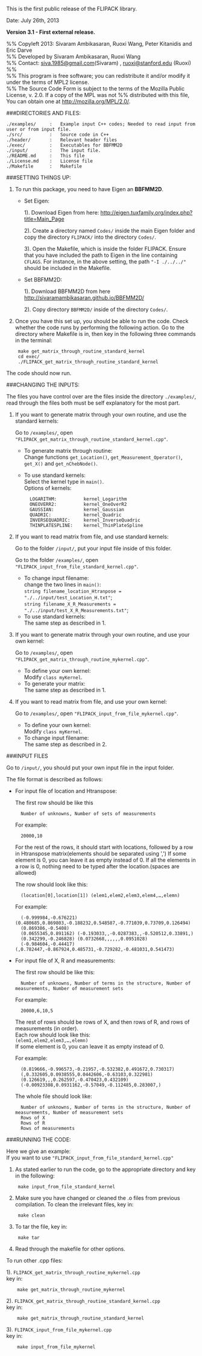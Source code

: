 
This is the first public release of the FLIPACK library.

Date: July 26th, 2013

**Version 3.1 - First external release.**

%% Copyleft 2013: Sivaram Ambikasaran, Ruoxi Wang, Peter Kitanidis and Eric Darve  
%% Developed by Sivaram Ambikasaran, Ruoxi Wang  
%% Contact: <siva.1985@gmail.com>(Sivaram) , <ruoxi@stanford.edu> (Ruoxi)  
%%   
%% This program is free software; you can redistribute it and/or modify it under the terms of MPL2 license.  
%% The Source Code Form is subject to the terms of the Mozilla Public License, v. 2.0. If a copy of the MPL was not %% distributed with this file, You can obtain one at <http://mozilla.org/MPL/2.0/>.  


###DIRECTORIES AND FILES:

	./examples/		:	Example input C++ codes; Needed to read input from user or from input file.
	./src/			:	Source code in C++
	./header/		:	Relevant header files
	./exec/			:	Executables for BBFMM2D
	./input/		:	The input file.
	./README.md		:	This file
	./License.md	:	License file
	./Makefile		:	Makefile  

###SETTING THINGS UP:

1. To run this package, you need to have Eigen an **BBFMM2D**.
    * Set Eigen:
      
	    1). Download Eigen from here: <http://eigen.tuxfamily.org/index.php?title=Main_Page> 
	     
	    2).  Create a directory named `Codes/` inside the main Eigen folder and copy the directory  `FLIPACK/` into the directory `Codes/`. 
	     
	    3).  Open the Makefile, which is inside the folder FLIPACK. Ensure that you have included the path to Eigen in the line containing `CFLAGS`. For instance, in the above setting, the path `"-I ./../../"` should be included in the Makefile.  
    * Set BBFMM2D:  
    
	    1). Download BBFMM2D from here <http://sivaramambikasaran.github.io/BBFMM2D/>  
	    
	    2).  Copy directory `BBFMM2D/` inside of the directory `Codes/`.

2. Once you have this set up, you should be able to run the code. Check whether the code runs by performing the following action. Go to the directory where Makefile is in, then key in the following three commands in the terminal:

		make get_matrix_through_routine_standard_kernel
		cd exec/
		./FLIPACK_get_matrix_through_routine_standard_kernel

The code should now run.

	
###CHANGING THE INPUTS:

The files you have control over are the files inside the directory `./examples/`, read through the files both must be self explanatory for the most part.

1. If you want to generate matrix through your own routine, and use the standard kernels:  

    Go to `/examples/`, open `"FLIPACK_get_matrix_through_routine_standard_kernel.cpp"`.  
    * To generate matrix through routine:   
      Change functions `get_Location()`, `get_Measurement_Operator()`, `get_X()` and `get_nChebNode()`.
    * To use standard kernels:   
      Select the kernel type in `main()`.  
      Options of kernels:
        
  			LOGARITHM:          kernel_Logarithm  
  			ONEOVERR2:          kernel_OneOverR2  
  			GAUSSIAN:           kernel_Gaussian  
  			QUADRIC:            kernel_Quadric  
     		INVERSEQUADRIC:     kernel_InverseQuadric  
     		THINPLATESPLINE:    kernel_ThinPlateSpline  

	
2. If you want to read matrix from file, and use standard kernels:

    Go to the folder `/input/`, put your input file inside of this folder. 
     
    Go to the folder `/examples/`, open `"FLIPACK_input_from_file_standard_kernel.cpp"`.
    * To change input filename:  
      change the two lines in `main()`:  
      `string filename_location_Htranpose = "./../input/test_Location_H.txt"`;  
      `string filename_X_R_Measurements = "./../input/test_X_R_Measurements.txt"`;
    * To use standard kernels:  
      The same step as described in 1.


3. If you want to generate matrix through your own routine, and use your own kernel:

    Go to `/examples/`, open `"FLIPACK_get_matrix_through_routine_mykernel.cpp"`.
    * To define your own kernel:  
      Modify `class myKernel`. 
    * To generate your matrix:  
      The same step as described in 1.

4. If you want to read matrix from file, and use your own kernel:

    Go to `/examples/`, open `"FLIPACK_input_from_file_mykernel.cpp"`.
    * To define your own kernel:  
      Modify `class myKernel`. 
    * To change input filename:  
      The same step as described in 2.



###INPUT FILES

Go to `/input/`, you should put your own input file in the input folder.

The file format is described as follows:

* For input file of location and Htranspose:  
   	
   The first row should be like this 
      
		Number of unknowns, Number of sets of measurements
		
   For example:

    	20000,10

   For the rest of the rows, it should start with locations, followed by a row in Htranspose matrix(elements should be separated using ',') If some element is 0, you can leave it as empty instead of 0. If all the elements in a row is 0, nothing need to be typed after the location.(spaces are allowed)

   The row should look like this: 
     
    	(location[0],location[1]) (elem1,elem2,elem3,elem4,…,elemn)

   For example:

		(-0.999984,-0.676221) (0.480685,0.869803,-0.188232,0.548587,-0.771039,0.73709,0.126494)  
		(0.869386,-0.5408)  
		(0.0655345,0.891162) (-0.193033,,-0.0287383,,-0.520512,0.33891,)  
		(0.342299,-0.246828) (0.0732668,,,,,,0.0951028)  
		(-0.984604,-0.44417) (,0.782447,-0.867924,0.485731,-0.729282,-0.481031,0.541473) 
* For input file of X, R and measurements:  

    The first row should be like this:  
    
    	Number of unknowns, Number of terms in the structure, Number of measurements, Number of measurement sets

    For example:
 
		20000,6,10,5

    The rest of rows should be rows of X, and then rows of R, and rows of measurements     (in order).  
    Each row should look like this:    
    `(elem1,elem2,elem3,…,elemn)`  
    If some element is 0, you can leave it as empty instead of 0.

    For example:  
    
		(0.819666,-0.996573,-0.21957,-0.532382,0.491672,0.730317)
		(,0.332605,0.0938555,0.0442606,-0.63103,0.322981)
		(0.126619,,,0.262597,-0.470423,0.432109)
		(-0.00923308,0.0931162,-0.57049,-0.112485,0.283007,)

    The whole file should look like:

   		Number of unknowns, Number of terms in the structure, Number of measurements, Number of measurement sets	 
    	Rows of X 
    	Rows of R  
    	Rows of measurements 


###RUNNING THE CODE:  

Here we give an example:  
If you want to use `"FLIPACK_input_from_file_standard_kernel.cpp"`

1. As stated earlier to run the code, go to the appropriate directory and key in the following:

		make input_from_file_standard_kernel

2. Make sure you have changed or cleaned the .o files from previous compilation. To clean the irrelevant files, key in:

		make clean

3. To tar the file, key in:

		make tar

4. Read through the makefile for other options.

To run other .cpp files:  

1). `FLIPACK_get_matrix_through_routine_mykernel.cpp`  
   key in:  
   
   		make get_matrix_through_routine_mykernel
   
2). `FLIPACK_get_matrix_through_routine_standard_kernel.cpp`  
   key in:  
   
   		make get_matrix_through_routine_standard_kernel
   
3). `FLIPACK_input_from_file_mykernel.cpp`   
   key in:  
   
   		make input_from_file_mykernel  
